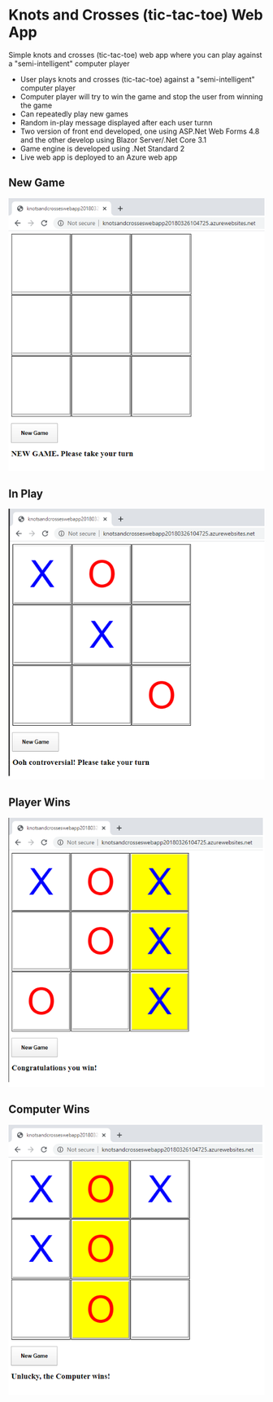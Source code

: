 # Knots and Crosses (tic-tac-toe) Web App
Simple knots and crosses (tic-tac-toe) web app where you can play against a "semi-intelligent" computer player

* User plays knots and crosses (tic-tac-toe) against a "semi-intelligent" computer player 
* Computer player will try to win the game and stop the user from winning the game
* Can repeatedly play new games
* Random in-play message displayed after each user turnn
* Two version of front end developed, one using ASP.Net Web Forms 4.8 and the other develop using Blazor Server/.Net Core 3.1
* Game engine is developed using .Net Standard 2
* Live web app is deployed to an Azure web app

## New Game

![](Images/NewGame.png)

## In Play

![](Images/InPlay.png)

## Player Wins

![](Images/PlayerWins.png)

## Computer Wins

![](Images/ComputerWins.png)
